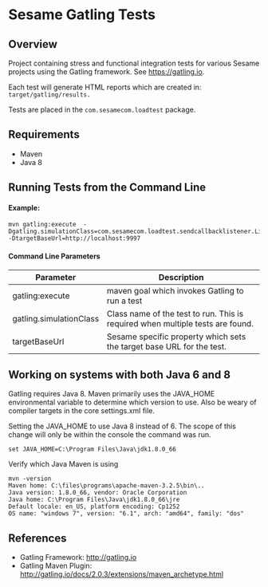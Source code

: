 # Sesame Gatling Tests

## Overview
Project containing stress and functional integration tests for various Sesame projects using the Gatling framework. See https://gatling.io.

Each test will generate HTML reports which are created in: `target/gatling/results.`

Tests are placed in the `com.sesamecom.loadtest` package.


## Requirements
* Maven
* Java 8


## Running Tests from the Command Line

#### Example:
```
mvn gatling:execute  -Dgatling.simulationClass=com.sesamecom.loadtest.sendcallbacklistener.ListenerFunctionalTest -DtargetBaseUrl=http://localhost:9997
```
#### Command Line Parameters

Parameter | Description
----------|------------
gatling:execute | maven goal which invokes Gatling to run a test
gatling.simulationClass | Class name of the test to run. This is required when multiple tests are found.
targetBaseUrl | Sesame specific property which sets the target base URL for the test.


## Working on systems with both Java 6 and 8
Gatling requires Java 8. Maven primarily uses the JAVA_HOME environmental variable to determine which version to use. Also be weary of compiler targets in the core settings.xml file.

Setting the JAVA_HOME to use Java 8 instead of 6. The scope of this change will only be within the console the command was run.
```
set JAVA_HOME=C:\Program Files\Java\jdk1.8.0_66
```

Verify which Java Maven is using
```
mvn -version
Maven home: C:\files\programs\apache-maven-3.2.5\bin\..
Java version: 1.8.0_66, vendor: Oracle Corporation
Java home: C:\Program Files\Java\jdk1.8.0_66\jre
Default locale: en_US, platform encoding: Cp1252
OS name: "windows 7", version: "6.1", arch: "amd64", family: "dos"
```


## References
* Gatling Framework: http://gatling.io
* Gatling Maven Plugin: http://gatling.io/docs/2.0.3/extensions/maven_archetype.html

